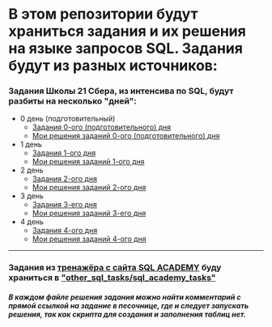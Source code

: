 <h1> В этом репозитории будут храниться задания и их решения на языке запросов SQL. Задания будут из разных источников:</h1>
<h3>Задания Школы 21 Сбера, из интенсива по SQL, будут разбиты на несколько "дней":</h3>

<ul>
  <!--00-->
  <li>
    0 день (подготовительный)
    <ul>
      <li> <a href="https://github.com/ArzimanOff/SQL_training_s21/blob/main/day_00/README_00.md"> Задания 0-ого (подготовительного) дня </a> </li>
      <li> <a href="https://github.com/ArzimanOff/SQL_training_s21/tree/main/day_00"> Мои решения заданий 0-ого (подготовительного) дня </a> </li>
    </ul>
  </li>

  <!--01-->
  <li>
    1 день
    <ul>
      <li> <a href="https://github.com/ArzimanOff/SQL_training_s21/blob/main/day_01/README_01.md"> Задания 1-ого дня </a> </li>
      <li> <a href="https://github.com/ArzimanOff/SQL_training_s21/tree/main/day_01"> Мои решения заданий 1-ого дня </a> </li>
    </ul>
  </li>

  <!--02-->
  <li>
    2 день
    <ul>
      <li> <a href="https://github.com/ArzimanOff/SQL_training_s21/blob/main/day_02/README_02.md"> Задания 2-ого дня </a> </li>
      <li> <a href="https://github.com/ArzimanOff/SQL_training_s21/tree/main/day_02"> Мои решения заданий 2-ого дня </a> </li>
    </ul>
  </li>

  <!--03-->
  <li>
    3 день
    <ul>
      <li> <a href="https://github.com/ArzimanOff/SQL_training_s21/blob/main/day_03/README_03.md"> Задания 3-его дня </a> </li>
      <li> <a href="https://github.com/ArzimanOff/SQL_training_s21/tree/main/day_03"> Мои решения заданий 3-его дня </a> </li>
    </ul>
  </li>

  <!--04-->
  <li>
    4 день
    <ul>
      <li> <a href="https://github.com/ArzimanOff/SQL_training_s21/blob/main/day_04/README_04.md"> Задания 4-ого дня </a> </li>
      <li> <a href="https://github.com/ArzimanOff/SQL_training_s21/tree/main/day_04"> Мои решения заданий 4-ого дня </a> </li>
    </ul>
  </li>
  
</ul>

<hr>

<h3>
  Задания из <a href="https://sql-academy.org/ru/trainer">тренажёра с сайта SQL ACADEMY</a> 
  буду храниться в <a href="https://github.com/ArzimanOff/SQL_training_s21/tree/main/other_sql_tasks/sql_academy_tasks">"other_sql_tasks/sql_academy_tasks"</a>
</h3>
<h5>
  В каждом файле решения задания можно найти комментарий с прямой ссылкой на задание в песочнице, где и следует запускать решения, так как скрипта для создания и заполнения таблиц нет.
</h5>
